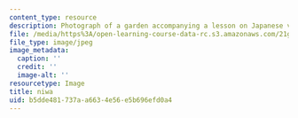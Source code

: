 ```yaml
---
content_type: resource
description: Photograph of a garden accompanying a lesson on Japanese vocabulary.
file: /media/https%3A/open-learning-course-data-rc.s3.amazonaws.com/21g-504-japanese-iv-spring-2009/b5dde481737aa6634e56e5b696efd0a4_niwa.jpg
file_type: image/jpeg
image_metadata:
  caption: ''
  credit: ''
  image-alt: ''
resourcetype: Image
title: niwa
uid: b5dde481-737a-a663-4e56-e5b696efd0a4
---
```

